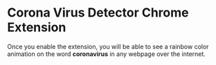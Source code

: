 # Corona Virus Detector Chrome Extension
 
Once you enable the extension, you will be able to see a rainbow color animation on the word **coronavirus** in any webpage over the internet.